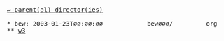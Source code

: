 <pre>
  <a href="../../../../">&#x21b5; parent(al) director(ies)</a>
  
  * bew: 2003-01-23T∅∅:∅∅:∅∅&#x0009;&#x0009;bew∅∅∅/&#x0009;&#x0009;org
  ** <a href="w3">w3</a>
</pre>
